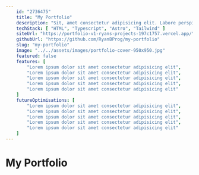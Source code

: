 ```yaml
---
    id: "2736475"
    title: "My Portfolio"
    description: "Sit, amet consectetur adipisicing elit. Labore perspiciatis harum voluptatibus similique iste voluptatem, eveniet culpa suscipit nesciunt quae accusamus et architecto eum repellendus facere. Nam rem eos quis quasi praesentium veniam culpa magnam?"
    techStack: [ "HTML", "Typescript", "Astro", "Tailwind" ]
    siteUrl: "https://portfolio-v1-ryans-projects-197c1757.vercel.app/"
    githubUrl: "https://github.com/RyanBProg/my-portfolio"
    slug: "my-portfolio"
    image: "../../assets/images/portfolio-cover-950x950.jpg"
    featured: false
    features: [
        "Lorem ipsum dolor sit amet consectetur adipisicing elit",
        "Lorem ipsum dolor sit amet consectetur adipisicing elit",
        "Lorem ipsum dolor sit amet consectetur adipisicing elit",
        "Lorem ipsum dolor sit amet consectetur adipisicing elit",
        "Lorem ipsum dolor sit amet consectetur adipisicing elit"
    ]
    futureOptimisations: [
        "Lorem ipsum dolor sit amet consectetur adipisicing elit",
        "Lorem ipsum dolor sit amet consectetur adipisicing elit",
        "Lorem ipsum dolor sit amet consectetur adipisicing elit",
        "Lorem ipsum dolor sit amet consectetur adipisicing elit",
        "Lorem ipsum dolor sit amet consectetur adipisicing elit"
    ]
---
```


# My Portfolio
